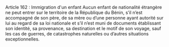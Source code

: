 Article 162 : Immigration d'un enfant
Aucun enfant de nationalité étrangère ne peut entrer sur le territoire de la République du Bénin, s’il n’est accompagné de son père, de sa mère ou d’une personne ayant autorité sur lui au regard de sa loi nationale et s’il n’est muni de documents établissant son identité, sa provenance, sa destination et le motif de son voyage, sauf les cas de guerres, de catastrophes naturelles ou d’autres situations exceptionnelles.